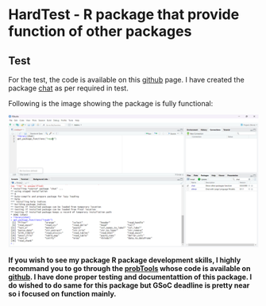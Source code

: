 # HardTest - R package that provide function of other packages

## Test
    
For the test, the code is available on this [github](https://github.com/Mayank85Y/Chat) page. I have created the package [chat](https://github.com/Mayank85Y/Chat) as per required in test.

Following is the image showing the package is fully functional:

![alt text](<image/image1.png>)

**If you wish to see my package R package development skills, I highly recommand you to go through the [probTools](https://github.com/Mayank85Y/probTools) whose code is available on [github](https://github.com/Mayank85Y/probTools). I have done proper testing and documentattion of this package. I do wished to do same for this package but GSoC deadline is pretty near so i focused on function mainly.**
